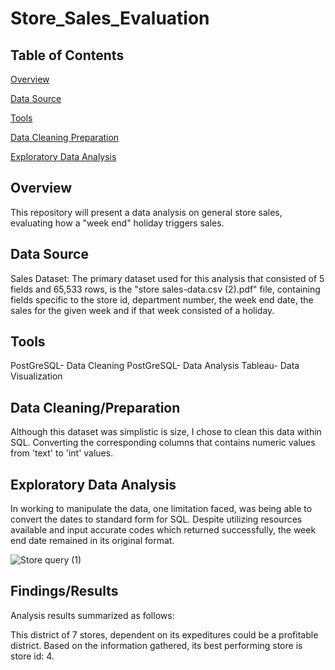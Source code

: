 # Store_Sales_Evaluation

## Table of Contents
[Overview](#Overview)

[Data Source](#Data_Source)

[Tools](#Tools)

[Data Cleaning Preparation](#Data_Cleaning_Preparation)

[Exploratory Data Analysis](#Exploratory_Data_Analysis)



## Overview

This repository will present a data analysis on general store sales, evaluating how a "week end" holiday triggers sales.

## Data Source

Sales Dataset: The primary dataset used for this analysis that consisted of 5 fields and 65,533 rows, is the "store sales-data.csv (2).pdf" file, containing fields specific to the store id, department number, the week end date, the sales for the given week and if that week consisted of a holiday.

## Tools

PostGreSQL- Data Cleaning
PostGreSQL- Data Analysis
Tableau- Data Visualization

## Data Cleaning/Preparation

Although this dataset was simplistic is size, I chose to clean this data within SQL. Converting the corresponding columns that contains numeric values from 'text' to 'int' values. 

## Exploratory Data Analysis

In working to manipulate the data, one limitation faced, was being able to convert the dates to standard form for SQL. Despite utilizing resources available and input accurate codes which returned successfully, the week end date remained in its original format.

![Store query  (1)](https://github.com/user-attachments/assets/e662c731-1707-439b-a7c5-e2ead453b1c2)

## Findings/Results

Analysis results summarized as follows: 

This district of 7 stores, dependent on its expeditures could be a profitable district. Based on the information gathered, its best performing store is store id: 4.


